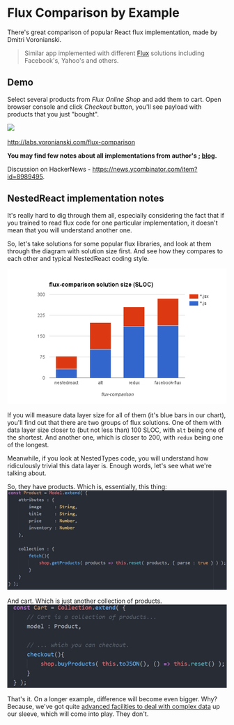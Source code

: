 # Flux Comparison by Example

There's great comparison of popular React flux implementation, made by Dmitri Voronianski.  

> Similar app implemented with different [Flux](https://facebook.github.io/flux/) solutions including Facebook's, Yahoo's and others.

## Demo

Select several products from _Flux Online Shop_ and add them to cart. Open browser console and click _Checkout_ button, you'll see payload with products that you just "bought".

[![](https://dl.dropboxusercontent.com/u/100463011/flux-shop-demo2.gif)](http://labs.voronianski.com/flux-comparison)

http://labs.voronianski.com/flux-comparison

**You may find few notes about all implementations from author's ; [blog](http://pixelhunter.me/post/110248593059/flux-solutions-compared-by-example).**

Discussion on HackerNews - https://news.ycombinator.com/item?id=8989495.

## NestedReact implementation notes

It's really hard to dig through them all, especially considering the fact
that if you trained to read flux code for one particular implementation,
it doesn't mean that you will understand another one.

So, let's take solutions for some popular flux libraries, and look at them
 through the diagram with solution size first. And see how they compares to
each other and typical NestedReact coding style.

![](sloc-comparison.png)

If you will measure data layer size for all of them (it's blue bars in our  chart), you'll find out that
there are two groups of flux solutions. One of them with data layer size closer
to (but not less than) 100 SLOC, with `alt` being one of the shortest.
And another one, which is closer to 200, with `redux` being one of the longest.

Meanwhile, if you look at NestedTypes code, you will
understand how ridiculously trivial this data layer is.
Enough words, let's see what we're talking about.

So, they have products. Which is, essentially, this thing:
![](product.jpg)

And cart. Which is just another collection of products.
![](cart.jpg)

That's it. On a longer example, difference will become even bigger. Why? Because, we've got quite [advanced facilities to
deal with complex data](https://github.com/Volicon/NestedTypes/blob/master/docs/RelationsGuide.md) up our sleeve, which will come into play. They don't.
